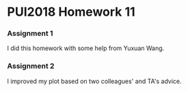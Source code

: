 # PUI2018 Homework 11

### Assignment 1
I did this homework with some help from Yuxuan Wang.

### Assignment 2
I improved my plot based on two colleagues' and TA's advice.
